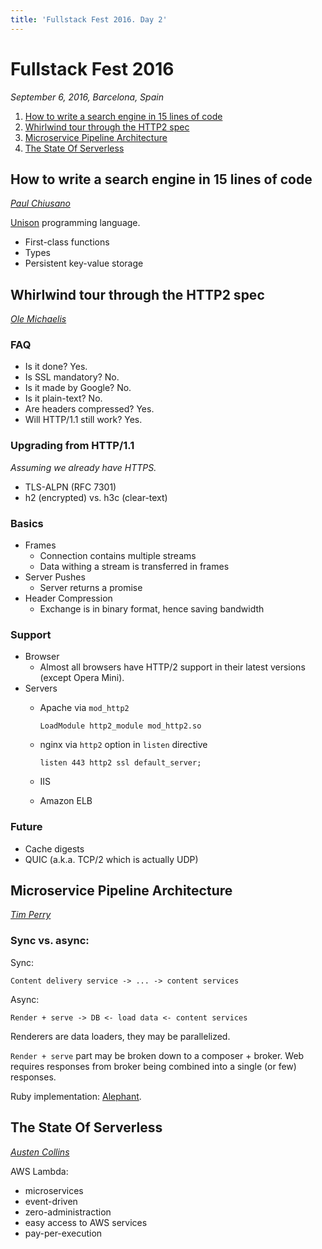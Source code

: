 ```yaml
---
title: 'Fullstack Fest 2016. Day 2'
---
```


Fullstack Fest 2016
===================

_September 6, 2016, Barcelona, Spain_

1. [How to write a search engine in 15 lines of code](#how-to-write-a-search-engine-in-15-lines-of-code)
2. [Whirlwind tour through the HTTP2 spec](#whirlwind-tour-through-the-http2-spec)
3. [Microservice Pipeline Architecture](#microservice-pipeline-architecture)
4. [The State Of Serverless](#the-state-of-serverless)

<a name="how-to-write-a-search-engine-in-15-lines-of-code"></a>
How to write a search engine in 15 lines of code
------------------------------------------------
_[Paul Chiusano]()_

[Unison](http://unisonweb.org/) programming language.

* First-class functions
* Types
* Persistent key-value storage

<a name="whirlwind-tour-through-the-http2-spec"></a>
Whirlwind tour through the HTTP2 spec
-------------------------------------
_[Ole Michaelis](https://twitter.com/CodeStars)_

### FAQ

- Is it done? Yes.
- Is SSL mandatory? No.
- Is it made by Google? No.
- Is it plain-text? No.
- Are headers compressed? Yes.
- Will HTTP/1.1 still work? Yes.

### Upgrading from HTTP/1.1

_Assuming we already have HTTPS._

* TLS-ALPN (RFC 7301)
* h2 (encrypted) vs. h3c (clear-text)

### Basics

* Frames
  - Connection contains multiple streams
  - Data withing a stream is transferred in frames
* Server Pushes
  - Server returns a promise
* Header Compression
  - Exchange is in binary format, hence saving bandwidth

### Support

* Browser
  - Almost all browsers have HTTP/2 support in their latest versions (except Opera Mini).
* Servers
  - Apache via `mod_http2`
  
    ```
    LoadModule http2_module mod_http2.so
    ```
    
  - nginx via `http2` option in `listen` directive
  
    ```
    listen 443 http2 ssl default_server;
    ```
 
  - IIS
  - Amazon ELB

### Future

* Cache digests
* QUIC (a.k.a. TCP/2 which is actually UDP)

<a name="microservice-pipeline-architecture"></a>
Microservice Pipeline Architecture
----------------------------------
_[Tim Perry](https://twitter.com/pimterry)_

### Sync vs. async:

Sync:
```
Content delivery service -> ... -> content services
```

Async:
```
Render + serve -> DB <- load data <- content services
```

Renderers are data loaders, they may be parallelized.

`Render + serve` part may be broken down to a composer + broker. Web requires responses from broker being
combined into a single (or few) responses.

Ruby implementation: [Alephant](https://github.com/bbc-news/alephant).

<a name="the-state-of-serverless"></a>
The State Of Serverless
-----------------------
_[Austen Collins](https://twitter.com/austencollins)_

AWS Lambda:
- microservices
- event-driven
- zero-administraction
- easy access to AWS services
- pay-per-execution
